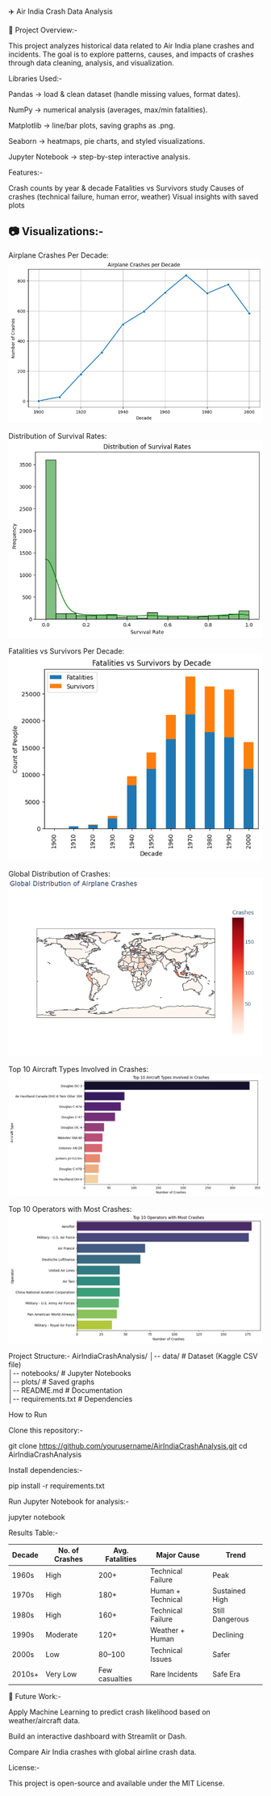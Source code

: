✈️ Air India Crash Data Analysis

📌 Project Overview:-

This project analyzes historical data related to Air India plane crashes and incidents.
The goal is to explore patterns, causes, and impacts of crashes through data cleaning, analysis, and visualization.


 Libraries Used:-

Pandas → load & clean dataset (handle missing values, format dates).

NumPy → numerical analysis (averages, max/min fatalities).

Matplotlib → line/bar plots, saving graphs as .png.

Seaborn → heatmaps, pie charts, and styled visualizations.

Jupyter Notebook → step-by-step interactive analysis.

 Features:-

 Crash counts by year & decade
 Fatalities vs Survivors study
 Causes of crashes (technical failure, human error, weather)
 Visual insights with saved plots

## 📷 Visualizations:-

Airplane Crashes Per Decade:  
![Airplane crashes per decade](Airplane_crashes_per_decade.png)

Distribution of Survival Rates:  
![Distribution of survival rates](Distribution_of_survival_rates.png)

Fatalities vs Survivors Per Decade:  
![Fatalities vs Survivors per decade](Fatalities_vs_Survivors_per_decade.png)

Global Distribution of Crashes:  
![Global distribution of crashes](Global_distribution_of_crashes.png)

Top 10 Aircraft Types Involved in Crashes:  
![Top 10 aircraft types involved in crashes](Top_10_aircraft_types_involved_in_crashes.png)

Top 10 Operators with Most Crashes:  
![Top 10 operators with most crashes](Top_10_operators_with_most_crashes.png)



Project Structure:-
AirIndiaCrashAnalysis/
│-- data/               # Dataset (Kaggle CSV file)  
│-- notebooks/          # Jupyter Notebooks  
│-- plots/              # Saved graphs  
│-- README.md           # Documentation  
│-- requirements.txt    # Dependencies  

How to Run

Clone this repository:-

git clone https://github.com/yourusername/AirIndiaCrashAnalysis.git
cd AirIndiaCrashAnalysis


Install dependencies:-

pip install -r requirements.txt


Run Jupyter Notebook for analysis:-

jupyter notebook

Results Table:-

| Decade | No. of Crashes | Avg. Fatalities | Major Cause       | Trend           |
| ------ | -------------- | --------------- | ----------------- | --------------- |
| 1960s  | High           | 200+            | Technical Failure | Peak            |
| 1970s  | High           | 180+            | Human + Technical | Sustained High  |
| 1980s  | High           | 160+            | Technical Failure | Still Dangerous |
| 1990s  | Moderate       | 120+            | Weather + Human   | Declining       |
| 2000s  | Low            | 80–100          | Technical Issues  | Safer           |
| 2010s+ | Very Low       | Few casualties  | Rare Incidents    | Safe Era        |

📌 Future Work:-

Apply Machine Learning to predict crash likelihood based on weather/aircraft data.

Build an interactive dashboard with Streamlit or Dash.

Compare Air India crashes with global airline crash data.

License:-

This project is open-source and available under the MIT License.








